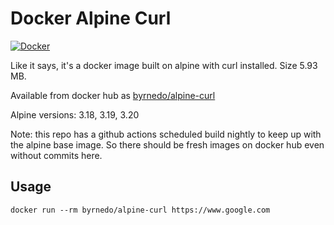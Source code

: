 # Docker Alpine Curl
[![Docker](https://img.shields.io/badge/Docker%20Hub%20Pulls-500M%2B-blue)](https://hub.docker.com/r/byrnedo/alpine-curl)

Like it says, it's a docker image built on alpine with curl installed. Size 5.93 MB.

Available from docker hub as [byrnedo/alpine-curl](https://hub.docker.com/r/byrnedo/alpine-curl/)

Alpine versions: 3.18, 3.19, 3.20

Note: this repo has a github actions scheduled build nightly to keep up with the alpine base image. 
So there should be fresh images on docker hub even without commits here.

## Usage

    docker run --rm byrnedo/alpine-curl https://www.google.com
